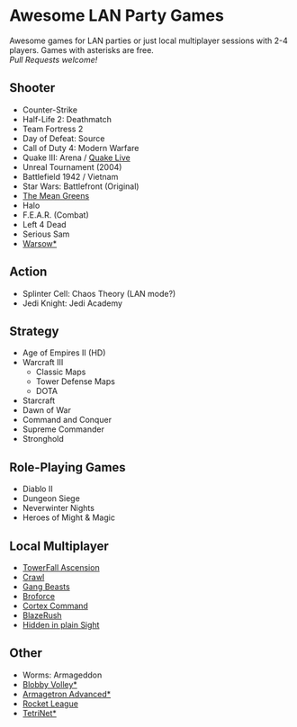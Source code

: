 # Awesome LAN Party Games
Awesome games for LAN parties or just local multiplayer sessions with 2-4 players. Games with asterisks are free.  
*Pull Requests welcome!*

## Shooter
- Counter-Strike
- Half-Life 2: Deathmatch
- Team Fortress 2
- Day of Defeat: Source
- Call of Duty 4: Modern Warfare
- Quake III: Arena / [Quake Live](http://www.quakelive.com)
- Unreal Tournament (2004)
- Battlefield 1942 / Vietnam
- Star Wars: Battlefront (Original)
- [The Mean Greens](http://www.themeangreens.com)
- Halo
- F.E.A.R. (Combat)
- Left 4 Dead
- Serious Sam
- [Warsow*](https://www.warsow.gg)

## Action
- Splinter Cell: Chaos Theory (LAN mode?)
- Jedi Knight: Jedi Academy

## Strategy
- Age of Empires II (HD)
- Warcraft III
    - Classic Maps
    - Tower Defense Maps
    - DOTA
- Starcraft
- Dawn of War
- Command and Conquer
- Supreme Commander
- Stronghold

## Role-Playing Games
- Diablo II
- Dungeon Siege
- Neverwinter Nights
- Heroes of Might & Magic

## Local Multiplayer
- [TowerFall Ascension](http://www.towerfall-game.com)
- [Crawl](http://www.powerhoof.com/crawl)
- [Gang Beasts](https://gangbeasts.com)
- [Broforce](http://www.broforcegame.com)
- [Cortex Command](http://www.datarealms.com/games.php)
- [BlazeRush](http://blazerush.com)
- [Hidden in plain Sight](http://store.steampowered.com/app/303590)

## Other
- Worms: Armageddon
- [Blobby Volley*](http://blobby.sourceforge.net)
- [Armagetron Advanced*](http://armagetronad.org)
- [Rocket League](http://rocketleague.psyonix.com)
- [TetriNet*](http://tetrinet.info)
